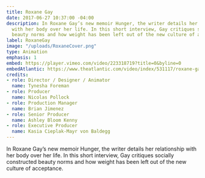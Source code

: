 ```yaml
---
title: Roxane Gay
date: 2017-06-27 10:37:00 -04:00
description: In Roxane Gay’s new memoir Hunger, the writer details her relationship
  with her body over her life. In this short interview, Gay critiques socially constructed
  beauty norms and how weight has been left out of the new culture of acceptance.
label: RoxaneGay
image: "/uploads/RoxaneCover.png"
type: Animation
emphasis: 1
embed: https://player.vimeo.com/video/223318719?title=0&byline=0
embedAtlantic: https://www.theatlantic.com/video/index/531117/roxane-gay-on-acceptance/
credits:
- role: Director / Designer / Animator
  name: Tynesha Foreman
- role: Producer
  name: Nicolas Pollock
- role: Production Manager
  name: Brian Jimenez
- role: Senior Producer
  name: Ashley Bloom Kenny
- role: Executive Producer
  name: Kasia Cieplak-Mayr von Baldegg
---
```


In Roxane Gay’s new memoir Hunger, the writer details her relationship with her body over her life. In this short interview, Gay critiques socially constructed beauty norms and how weight has been left out of the new culture of acceptance.